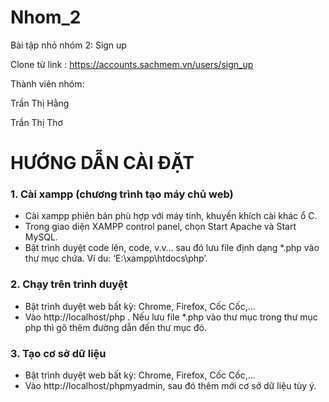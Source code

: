 # Nhom_2
Bài tập nhỏ nhóm 2: Sign up


Clone từ link : https://accounts.sachmem.vn/users/sign_up


Thành viên nhóm: 


Trần Thị Hằng


Trần Thị Thơ

# HƯỚNG DẪN CÀI ĐẶT
### 1. Cài xampp (chương trình tạo máy chủ web)

* Cài xampp phiên bản phù hợp với máy tính, khuyến khích cài khác ổ C.
* Trong giao diện XAMPP control panel, chọn Start Apache và Start MySQL.
* Bật trình duyệt code lên, code, v.v… sau đó lưu file định dạng *.php vào thư mục chứa. Ví du: ‘E:\xampp\htdocs\php’.

### 2. Chạy trên trình duyệt
* Bật trình duyệt web bất kỳ: Chrome, Firefox, Cốc Cốc,…
* Vào http://localhost/php . Nếu lưu file *.php vào thư mục trong thư mục php thì gõ thêm đường dẫn đến thư mục đó.

### 3. Tạo cơ sở dữ liệu
* Bật trình duyệt web bất kỳ: Chrome, Firefox, Cốc Cốc,…
* Vào http://localhost/phpmyadmin, sau đó thêm mới cơ sở dữ liệu tùy ý. 
